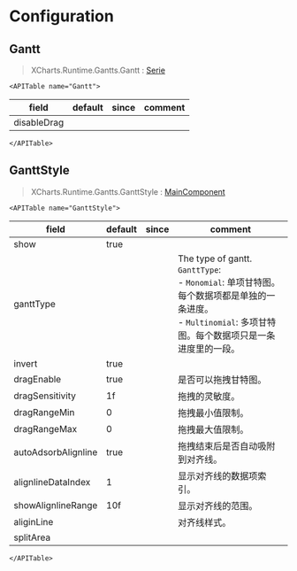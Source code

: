 # Configuration

## Gantt

> XCharts.Runtime.Gantts.Gantt : [Serie](https://xcharts-team.github.io/docs/configuration#serie)

```mdx-code-block
<APITable name="Gantt">
```


|field|default|since|comment|
|--|--|--|--|
|disableDrag|||

```mdx-code-block
</APITable>
```

## GanttStyle

> XCharts.Runtime.Gantts.GanttStyle : [MainComponent](https://xcharts-team.github.io/docs/configuration#maincomponent)

```mdx-code-block
<APITable name="GanttStyle">
```


|field|default|since|comment|
|--|--|--|--|
|show|true||
|ganttType|||The type of gantt.<br/>`GanttType`:<br/>- `Monomial`: 单项甘特图。每个数据项都是单独的一条进度。<br/>- `Multinomial`: 多项甘特图。每个数据项只是一条进度里的一段。<br/>|
|invert|true||
|dragEnable|true||是否可以拖拽甘特图。
|dragSensitivity|1f||拖拽的灵敏度。
|dragRangeMin|0||拖拽最小值限制。
|dragRangeMax|0||拖拽最大值限制。
|autoAdsorbAlignline|true||拖拽结束后是否自动吸附到对齐线。
|alignlineDataIndex|1||显示对齐线的数据项索引。
|showAlignlineRange|10f||显示对齐线的范围。
|aliginLine|||对齐线样式。
|splitArea|||

```mdx-code-block
</APITable>
```

